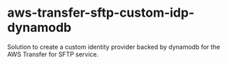 # aws-transfer-sftp-custom-idp-dynamodb
Solution to create a custom identity provider backed by dynamodb for the AWS Transfer for SFTP service.
